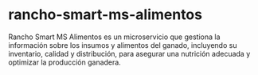 # rancho-smart-ms-alimentos
Rancho Smart MS Alimentos es un microservicio que gestiona la información sobre los insumos y alimentos del ganado, incluyendo su inventario, calidad y distribución, para asegurar una nutrición adecuada y optimizar la producción ganadera.
